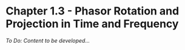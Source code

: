﻿# Chapter 1.3 - Phasor Rotation and Projection in Time and Frequency

*To Do: Content to be developed...*
